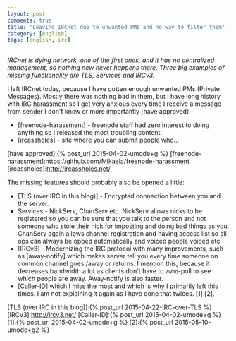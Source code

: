 ```yaml
---
layout: post
comments: true
title: "Leaving IRCnet due to unwanted PMs and no way to filter them"
category: [english]
tags: [english, irc]
---
```


*IRCnet is dying network, one of the first ones, and it has no centralized
 management, so nothing new never happens there. Three big examples of
 missing functionality are TLS, Services and IRCv3.*

I left IRCnet today, because I have gotten enough unwanted PMs (Private
Messages). Mostly there was nothing bad in them, but I have long history
with IRC harassment so I get very anxious every time I receive a message
from sender I don't know or more importantly [have approved].

* [freenode-harassment] - freenode staff had zero interest to doing
  anything so I released the most troubling content.
* [ircassholes] - site where you can submit people who...

[have approved]:{% post_url 2015-04-02-umode+g %}
[freenode-harassment]:https://github.com/Mikaela/freenode-harassment
[ircassholes]:http://ircassholes.net/

The missing features should probably also be opened a little:

* [TLS (over IRC in this blog)] - Encrypted connection between you and the
  server.
* Services - NickServ, ChanServ etc. NickServ allows nicks to be registered
  so you can be sure that you talk to the person and not someone who
  stole their nick for imposting and doing bad things as you. ChanServ
  again allows channel registration and having access list so all ops
  can always be opped automatically and voiced people voiced etc.
* [IRCv3] - Modernizing the IRC protocol with many improvements, such as
  [away-notify] which makes server tell you every time someone on common
  channel goes /away or returns. I mention this, because it decreases
  bandwidth a lot as clients don't have to `/who`-poll to see which people
  are away. Away-notify is also faster.
* [Caller-ID] which I miss the most and which is why I primarily left
  this times. I am not explaining it again as I have done that twices. [1]
  [2].

[TLS (over IRC in this blog)]:{% post_url 2015-04-22-IRC-over-TLS %}
[IRCv3]:http://ircv3.net/
[Caller-ID]:{% post_url 2015-04-02-umode+g %}
[1]:{% post_url 2015-04-02-umode+g %}
[2]:{% post_url 2015-05-10-umode+g2 %}
